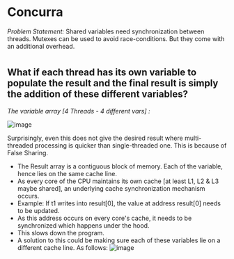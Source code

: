 # Concurra

*Problem Statement:* Shared variables need synchronization between threads. Mutexes can be used to avoid race-conditions. But they come with an additional overhead.
#
## What if each thread has its own variable to populate the result and the final result is simply the addition of these different variables?

*The variable array [4 Threads - 4 different vars] :*

![image](https://github.com/user-attachments/assets/931cbba1-44cd-40c3-a733-4af480d5e5c4)

Surprisingly, even this does not give the desired result where multi-threaded processing is quicker than single-threaded one. This is because of False Sharing.
- The Result array is a contiguous block of memory. Each of the variable, hence lies on the same cache line.
- As every core of the CPU maintains its own cache [at least L1, L2 & L3 maybe shared], an underlying cache synchronization mechanism occurs.
- Example: If t1 writes into result[0], the value at address result[0] needs to be updated.
- As this address occurs on every core's cache, it needs to be synchronized which happens under the hood.
- This slows down the program.
- A solution to this could be making sure each of these variables lie on a different cache line. As follows:
![image](https://github.com/user-attachments/assets/bcafd165-30fd-4425-8ce4-fc7c18f5e106)

